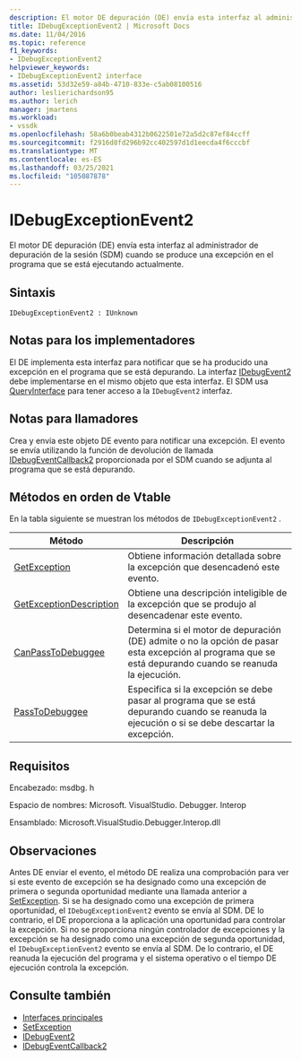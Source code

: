 ```yaml
---
description: El motor DE depuración (DE) envía esta interfaz al administrador de depuración de la sesión (SDM) cuando se produce una excepción en el programa que se está ejecutando actualmente.
title: IDebugExceptionEvent2 | Microsoft Docs
ms.date: 11/04/2016
ms.topic: reference
f1_keywords:
- IDebugExceptionEvent2
helpviewer_keywords:
- IDebugExceptionEvent2 interface
ms.assetid: 53d32e59-a84b-4710-833e-c5ab08100516
author: leslierichardson95
ms.author: lerich
manager: jmartens
ms.workload:
- vssdk
ms.openlocfilehash: 58a6b0beab4312b0622501e72a5d2c87ef84ccff
ms.sourcegitcommit: f2916d8fd296b92cc402597d1d1eecda4f6cccbf
ms.translationtype: MT
ms.contentlocale: es-ES
ms.lasthandoff: 03/25/2021
ms.locfileid: "105087878"
---
```

# <a name="idebugexceptionevent2"></a>IDebugExceptionEvent2
El motor DE depuración (DE) envía esta interfaz al administrador de depuración de la sesión (SDM) cuando se produce una excepción en el programa que se está ejecutando actualmente.

## <a name="syntax"></a>Sintaxis

```
IDebugExceptionEvent2 : IUnknown
```

## <a name="notes-for-implementers"></a>Notas para los implementadores
 El DE implementa esta interfaz para notificar que se ha producido una excepción en el programa que se está depurando. La interfaz [IDebugEvent2](../../../extensibility/debugger/reference/idebugevent2.md) debe implementarse en el mismo objeto que esta interfaz. El SDM usa [QueryInterface](/cpp/atl/queryinterface) para tener acceso a la `IDebugEvent2` interfaz.

## <a name="notes-for-callers"></a>Notas para llamadores
 Crea y envía este objeto DE evento para notificar una excepción. El evento se envía utilizando la función de devolución de llamada [IDebugEventCallback2](../../../extensibility/debugger/reference/idebugeventcallback2.md) proporcionada por el SDM cuando se adjunta al programa que se está depurando.

## <a name="methods-in-vtable-order"></a>Métodos en orden de Vtable
 En la tabla siguiente se muestran los métodos de `IDebugExceptionEvent2` .

|Método|Descripción|
|------------|-----------------|
|[GetException](../../../extensibility/debugger/reference/idebugexceptionevent2-getexception.md)|Obtiene información detallada sobre la excepción que desencadenó este evento.|
|[GetExceptionDescription](../../../extensibility/debugger/reference/idebugexceptionevent2-getexceptiondescription.md)|Obtiene una descripción inteligible de la excepción que se produjo al desencadenar este evento.|
|[CanPassToDebuggee](../../../extensibility/debugger/reference/idebugexceptionevent2-canpasstodebuggee.md)|Determina si el motor de depuración (DE) admite o no la opción de pasar esta excepción al programa que se está depurando cuando se reanuda la ejecución.|
|[PassToDebuggee](../../../extensibility/debugger/reference/idebugexceptionevent2-passtodebuggee.md)|Especifica si la excepción se debe pasar al programa que se está depurando cuando se reanuda la ejecución o si se debe descartar la excepción.|

## <a name="requirements"></a>Requisitos
 Encabezado: msdbg. h

 Espacio de nombres: Microsoft. VisualStudio. Debugger. Interop

 Ensamblado: Microsoft.VisualStudio.Debugger.Interop.dll

## <a name="remarks"></a>Observaciones
 Antes DE enviar el evento, el método DE realiza una comprobación para ver si este evento de excepción se ha designado como una excepción de primera o segunda oportunidad mediante una llamada anterior a [SetException](../../../extensibility/debugger/reference/idebugengine2-setexception.md). Si se ha designado como una excepción de primera oportunidad, el `IDebugExceptionEvent2` evento se envía al SDM. DE lo contrario, el DE proporciona a la aplicación una oportunidad para controlar la excepción. Si no se proporciona ningún controlador de excepciones y la excepción se ha designado como una excepción de segunda oportunidad, el `IDebugExceptionEvent2` evento se envía al SDM. De lo contrario, el DE reanuda la ejecución del programa y el sistema operativo o el tiempo DE ejecución controla la excepción.

## <a name="see-also"></a>Consulte también
- [Interfaces principales](../../../extensibility/debugger/reference/core-interfaces.md)
- [SetException](../../../extensibility/debugger/reference/idebugengine2-setexception.md)
- [IDebugEvent2](../../../extensibility/debugger/reference/idebugevent2.md)
- [IDebugEventCallback2](../../../extensibility/debugger/reference/idebugeventcallback2.md)
